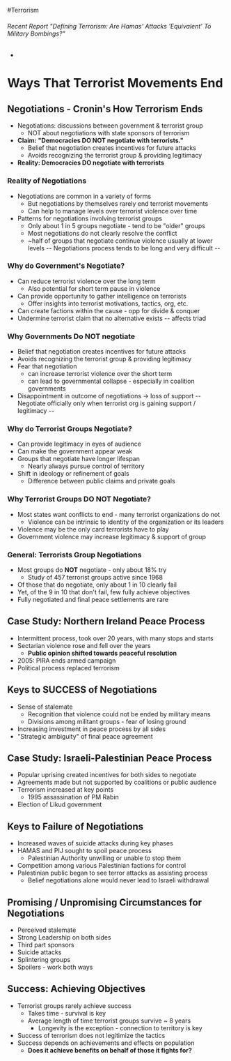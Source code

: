 #Terrorism
###### Recent Report "Defining Terrorism: Are Hamas' Attacks 'Equivalent' To Military Bombings?"
- 

# Ways That Terrorist Movements End

## Negotiations - Cronin's How Terrorism Ends
- Negotiations: discussions between government & terrorist group
	- NOT about negotiations with state sponsors of terrorism
- **Claim: "Democracies DO NOT negotiate with terrorists."**
	- Belief that negotiation creates incentives for future attacks
	- Avoids recognizing the terrorist group & providing legitimacy
- **Reality: Democracies DO negotiate with terrorists**

### Reality of Negotiations
- Negotiations are common in a variety of forms
	- But negotiations by themselves rarely end terrorist movements
	- Can help to manage levels over terrorist violence over time
- Patterns for negotiations involving terrorist groups
	- Only about 1 in 5 groups negotiate - tend to be "older" groups
	- Most negotiations do not clearly resolve the conflict
	- ~half of groups that negotiate continue violence usually at lower levels
-- Negotiations process tends to be long and very difficult --

### Why do Government's Negotiate?
- Can reduce terrorist violence over the long term
	- Also potential for short term pause in violence
- Can provide opportunity to gather intelligence on terrorists
	- Offer insights into terrorist motivations, tactics, org, etc.
- Can create factions within the cause - opp for divide & conquer
- Undermine terrorist claim that no alternative exists -- affects triad

### Why Governments Do NOT negotiate
- Belief that negotiation creates incentives for future attacks
- Avoids recognizing the terrorist group & providing legitimacy
- Fear that negotiation
	- can increase terrorist violence over the short term
	- can lead to governmental collapse - especially in coalition governments
- Disappointment in outcome of negotiations -> loss of support
-- Negotiate officially only when terrorist org is gaining support / legitimacy --

### Why do Terrorist Groups Negotiate?
- Can provide legitimacy in eyes of audience
- Can make the government appear weak
- Groups that negotiate have longer lifespan
	- Nearly always pursue control of territory
- Shift in ideology or refinement of goals
	- Difference between public claims and private goals

### Why Terrorist Groups DO NOT Negotiate?
- Most states want conflicts to end - many terrorist organizations do not
	- Violence can be intrinsic to identity of the organization or its leaders
- Violence may be the only card terrorists have to play
- Government violence may increase legitimacy & support of group

### General: Terrorists Group Negotiations
- Most groups do **NOT** negotiate - only about 18% try
	- Study of 457 terrorist groups active since 1968
- Of those that do negotiate, only about 1 in 10 clearly fail
- Yet, of the 9 in 10 that don't fail, few fully achieve objectives
- Fully negotiated and final peace settlements are rare

## Case Study: Northern Ireland Peace Process
- Intermittent process, took over 20 years, with many stops and starts
- Sectarian violence rose and fell over the years
	- **Public opinion shifted towards peaceful resolution**
- 2005: PIRA ends armed campaign
- Political process replaced terrorism

## Keys to **SUCCESS** of Negotiations
- Sense of stalemate
	- Recognition that violence could not be ended by military means
	- Divisions among militant groups - fear of losing ground
- Increasing investment in peace process by all sides
- "Strategic ambiguity" of final peace agreement

## Case Study: Israeli-Palestinian Peace Process
- Popular uprising created incentives for both sides to negotiate
- Agreements made but not supported by coalitions or public audience
- Terrorism increased at key points
	- 1995 assassination of PM Rabin
- Election of Likud government

## Keys to Failure of Negotiations
- Increased waves of suicide attacks during key phases
- HAMAS and PIJ sought to spoil peace process
	- Palestinian Authority unwilling or unable to stop them
- Competition among various Palestinian factions for control
- Palestinian public began to see terror attacks as assisting process
	- Belief negotiations alone would never lead to Israeli withdrawal

## Promising / Unpromising Circumstances for Negotiations
- Perceived stalemate
- Strong Leadership on both sides
- Third part sponsors
- Suicide attacks
- Splintering groups
- Spoilers - work both ways

## Success: Achieving Objectives
- Terrorist groups rarely achieve success
	- Takes time - survival is key
	- Average length of time terrorist groups survive ~ 8 years
		- Longevity is the exception - connection to territory is key
- Success of terrorism does not legitimize the tactics
- Success depends on achievements and effects on population
	- **Does it achieve benefits on behalf of those it fights for?**